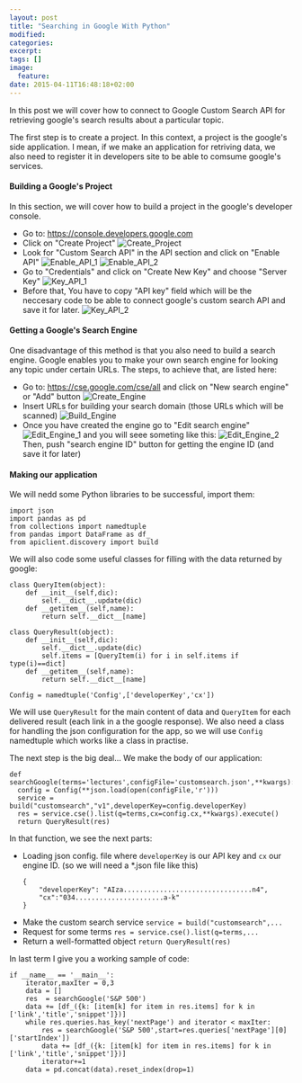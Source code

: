 ```yaml
---
layout: post
title: "Searching in Google With Python"
modified:
categories: 
excerpt:
tags: []
image:
  feature:
date: 2015-04-11T16:48:18+02:00
---
```


In this post we will cover how to connect to Google Custom Search API for retrieving google's search results about a particular topic.

The first step is to create a project. In this context, a project is the google's side application. I mean, if we make an application for retriving data, we also need to register it in  developers site to be able to comsume google's services.

#### Building a Google's Project

In this section, we will cover how to build a project in the google's developer console.

* Go to: https://console.developers.google.com
* Click on "Create Project"
	![Create_Project](/images/20150411/en/step1.png)
* Look for "Custom Search API" in the API section and click on "Enable API"
	![Enable_API_1](/images/20150411/en/step2.png)
	![Enable_API_2](/images/20150411/en/step3.png)
* Go to "Credentials" and click on "Create New Key" and choose "Server Key"
	![Key_API_1](/images/20150411/en/step4.png)
* Before that, You have to copy "API key" field which will be the neccesary code to be able to connect google's custom search API and save it for later.
	![Key_API_2](/images/20150411/en/step5.png)

#### Getting a Google's Search Engine

One disadvantage of this method is that you also need to build a search engine. Google enables you to make your own search engine for looking any topic under certain URLs. The steps, to achieve that, are listed here:

* Go to: https://cse.google.com/cse/all and click on "New search engine" or "Add" button
	![Create_Engine](/images/20150411/en/2_step1.png)
* Insert URLs for building your search domain (those URLs which will be scanned)
	![Build_Engine](/images/20150411/en/2_step2.png)
* Once you have created the engine go to "Edit search engine" 
	![Edit_Engine_1](/images/20150411/en/2_step4.png)
and you will seee someting like this:
	![Edit_Engine_2](/images/20150411/en/2_step3.png)
Then, push "search engine ID" button for getting the engine ID (and save it for later)

#### Making our application

We will nedd some Python libraries to be successful, import them:

```{python}
import json
import pandas as pd
from collections import namedtuple
from pandas import DataFrame as df_
from apiclient.discovery import build
```

We will also code some useful classes for filling with the data returned by google:

```{python}
class QueryItem(object):
    def __init__(self,dic):
        self.__dict__.update(dic)        
    def __getitem__(self,name):
        return self.__dict__[name]       
        
class QueryResult(object):
    def __init__(self,dic):
        self.__dict__.update(dic)
        self.items = [QueryItem(i) for i in self.items if type(i)==dict]        
    def __getitem__(self,name):
        return self.__dict__[name]

Config = namedtuple('Config',['developerKey','cx'])
```

We will use `QueryResult` for the main content of data and `QueryItem` for each delivered result (each link in a the google response). We also need a class for handling the json configuration for the app, so we will use `Config` namedtuple which works like a class in practise.

The next step is the big deal... We make the body of our application:

```{python}
def searchGoogle(terms='lectures',configFile='customsearch.json',**kwargs):      
  config = Config(**json.load(open(configFile,'r')))    
  service = build("customsearch","v1",developerKey=config.developerKey)  
  res = service.cse().list(q=terms,cx=config.cx,**kwargs).execute()  
  return QueryResult(res)
```

In that function, we see the next parts:

* Loading json config. file where `developerKey` is our API key and `cx` our engine ID. (so we will need a *.json file like this)
	```{json}
	{
	    "developerKey": "AIza................................n4",
	    "cx":"034......................a-k"
	}
	```
* Make the custom search service `service = build("customsearch",...`
* Request for some terms `res = service.cse().list(q=terms,...`
* Return a well-formatted object `return QueryResult(res)`

In last term I give you a working sample of code:

```{python}
if __name__ == '__main__':
    iterator,maxIter = 0,3    
    data = []
    res  = searchGoogle('S&P 500')  
    data += [df_({k: [item[k] for item in res.items] for k in ['link','title','snippet']})]
    while res.queries.has_key('nextPage') and iterator < maxIter:
        res = searchGoogle('S&P 500',start=res.queries['nextPage'][0]['startIndex'])    
        data += [df_({k: [item[k] for item in res.items] for k in ['link','title','snippet']})]
        iterator+=1
    data = pd.concat(data).reset_index(drop=1)
```
